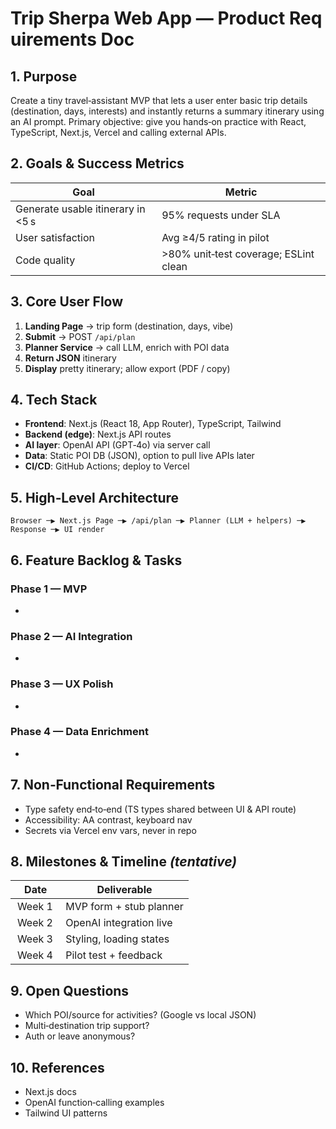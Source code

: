 # Trip Sherpa Web App — Product Requirements Doc

## 1. Purpose

Create a tiny travel‑assistant MVP that lets a user enter basic trip details (destination, days, interests) and instantly returns a summary itinerary using an AI prompt.  Primary objective: give you hands‑on practice with React, TypeScript, Next.js, Vercel and calling external APIs.

## 2. Goals & Success Metrics

| Goal                              | Metric                                |
| --------------------------------- | ------------------------------------- |
| Generate usable itinerary in <5 s | 95% requests under SLA                |
| User satisfaction                 | Avg ≥4/5 rating in pilot              |
| Code quality                      | >80% unit‑test coverage; ESLint clean |

## 3. Core User Flow

1. **Landing Page** → trip form (destination, days, vibe)
2. **Submit** → POST `/api/plan`
3. **Planner Service** → call LLM, enrich with POI data
4. **Return JSON** itinerary
5. **Display** pretty itinerary; allow export (PDF / copy)

## 4. Tech Stack

- **Frontend**: Next.js (React 18, App Router), TypeScript, Tailwind
- **Backend (edge)**: Next.js API routes
- **AI layer**: OpenAI API (GPT‑4o) via server call
- **Data**: Static POI DB (JSON), option to pull live APIs later
- **CI/CD**: GitHub Actions; deploy to Vercel

## 5. High‑Level Architecture

```text
Browser ─▶ Next.js Page ─▶ /api/plan ─▶ Planner (LLM + helpers) ─▶ Response ─▶ UI render
```

## 6. Feature Backlog & Tasks

### Phase 1 — MVP

-

### Phase 2 — AI Integration

-

### Phase 3 — UX Polish

-

### Phase 4 — Data Enrichment

-

## 7. Non‑Functional Requirements

- Type safety end‑to‑end (TS types shared between UI & API route)
- Accessibility: AA contrast, keyboard nav
- Secrets via Vercel env vars, never in repo

## 8. Milestones & Timeline *(tentative)*

| Date     | Deliverable             |
| -------- | ----------------------- |
|  Week 1  | MVP form + stub planner |
|  Week 2  | OpenAI integration live |
|  Week 3  | Styling, loading states |
|  Week 4  | Pilot test + feedback   |

## 9. Open Questions

- Which POI/source for activities? (Google vs local JSON)
- Multi‑destination trip support?
- Auth or leave anonymous?

## 10. References

- Next.js docs
- OpenAI function‑calling examples
- Tailwind UI patterns

